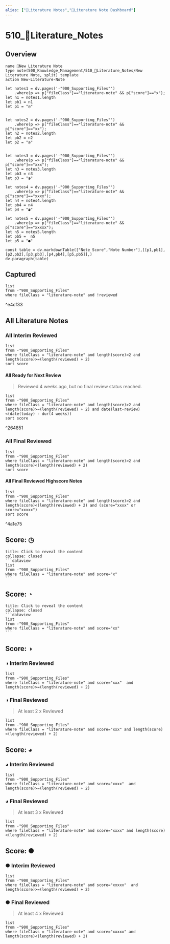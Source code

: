 ```yaml
---
alias: ["📔Literature Notes","📔Literature Note Dashboard"]
---
```


# 510_📔Literature_Notes
## Overview
```button
name 📔New Literature Note
type note(500_Knowledge_Management/510_📔Literature_Notes/New Literature Note, split) template
action New-Literature-Note
```
~~~dataviewjs
let notes1 = dv.pages('-"900_Supporting_Files"')
	.where(p => p["fileClass"]=="literature-note" && p["score"]=="x");
let n1 = notes1.length
let pb1 = n1
let p1 = "◷"


let notes2 = dv.pages('-"900_Supporting_Files"')
	.where(p => p["fileClass"]=="literature-note" && p["score"]=="xx");
let n2 = notes2.length
let pb2 = n2
let p2 = "◔"


let notes3 = dv.pages('-"900_Supporting_Files"')
	.where(p => p["fileClass"]=="literature-note" && p["score"]=="xxx");
let n3 = notes3.length
let pb3 = n3
let p3 = "◑"

let notes4 = dv.pages('-"900_Supporting_Files"')
	.where(p => p["fileClass"]=="literature-note" && p["score"]=="xxxx");
let n4 = notes4.length
let pb4 = n4
let p4 = "◕"

let notes5 = dv.pages('-"900_Supporting_Files"')
	.where(p => p["fileClass"]=="literature-note" && p["score"]=="xxxxx");
let n5 = notes5.length
let pb5 =  n5
let p5 = "●"

const table = dv.markdownTable(["Note Score","Note Number"],[[p1,pb1],[p2,pb2],[p3,pb3],[p4,pb4],[p5,pb5]],)
dv.paragraph(table)
~~~

## Captured
```dataview
list
from -"900_Supporting_Files"
where fileClass = "literature-note" and !reviewed 
```

^e4cf33

## All Literature Notes
### All Interim Reviewed
```dataview
list 
from -"900_Supporting_Files"
where fileClass = "literature-note" and length(score)>2 and length(score)>=(length(reviewed) + 2)
sort score
```
#### All Ready for Next Review
> Reviewed 4 weeks ago, but no final review status reached.
```dataview
list 
from -"900_Supporting_Files"
where fileClass = "literature-note" and length(score)>2 and length(score)>=(length(reviewed) + 2) and date(last-review)<(date(today) - dur(4 weeks))
sort score
```

^264851

### All Final Reviewed
```dataview
list 
from -"900_Supporting_Files"
where fileClass = "literature-note" and length(score)>2 and length(score)<(length(reviewed) + 2)
sort score
```
#### All Final Reviewed Highscore Notes
```dataview
list 
from -"900_Supporting_Files"
where fileClass = "literature-note" and length(score)>2 and length(score)<(length(reviewed) + 2) and (score="xxxx" or score="xxxxx")
sort score
```
^4a1e75

## Score: ◷ 
~~~ad-note
title: Click to reveal the content
collapse: closed
```dataview
list 
from -"900_Supporting_Files"
where fileClass = "literature-note" and score="x" 
```
~~~
## Score: ◔
~~~ad-note
title: Click to reveal the content
collapse: closed
```dataview
list 
from -"900_Supporting_Files"
where fileClass = "literature-note" and score="xx" 
```
~~~
## Score: ◑ 
### ◑ Interim Reviewed
```dataview
list 
from -"900_Supporting_Files"
where fileClass = "literature-note" and score="xxx"  and length(score)>=(length(reviewed) + 2)
```
### ◑ Final Reviewed
> At least 2 x Reviewed
```dataview
list 
from -"900_Supporting_Files"
where fileClass = "literature-note" and score="xxx" and length(score)<(length(reviewed) + 2)
```

## Score: ◕
### ◕ Interim Reviewed 
```dataview
list 
from -"900_Supporting_Files"
where fileClass = "literature-note" and score="xxxx"  and length(score)>=(length(reviewed) + 2)

```
### ◕ Final Reviewed
> At least 3 x Reviewed
```dataview
list 
from -"900_Supporting_Files"
where fileClass = "literature-note" and score="xxxx" and length(score)<(length(reviewed) + 2)
```
## Score: ●
### ● Interim Reviewed
```dataview
list 
from -"900_Supporting_Files"
where fileClass = "literature-note" and score="xxxxx"  and length(score)>=(length(reviewed) + 2)
```

### ● Final Reviewed
> At least 4 x Reviewed
```dataview
list 
from -"900_Supporting_Files"
where fileClass = "literature-note" and score="xxxxx" and length(score)<(length(reviewed) + 2)
```

